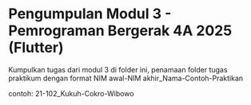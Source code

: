 # Pengumpulan Modul 3 - Pemrograman Bergerak 4A 2025 (Flutter)

Kumpulkan tugas dari modul 3 di folder ini, penamaan folder tugas praktikum dengan format NIM awal-NIM akhir_Nama-Contoh-Praktikan

contoh: 21-102_Kukuh-Cokro-Wibowo